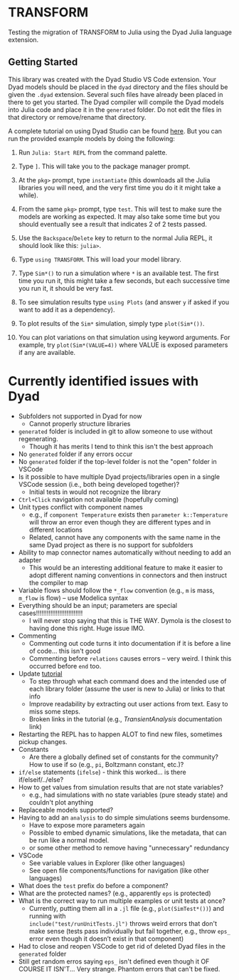 # TRANSFORM
  
Testing the migration of TRANSFORM to Julia using the Dyad Julia language extension.

## Getting Started
  
This library was created with the Dyad Studio VS Code extension.  Your Dyad
models should be placed in the `dyad` directory and the files should be
given the `.dyad` extension.  Several such files have already been placed
in there to get you started.  The Dyad compiler will compile the Dyad models
into Julia code and place it in the `generated` folder.  Do not edit the
files in that directory or remove/rename that directory.

A complete tutorial on using Dyad Studio can be found [here](#).  But you
can run the provided example models by doing the following:

1. Run `Julia: Start REPL` from the command palette.

2. Type `]`.  This will take you to the package manager prompt.

3. At the `pkg>` prompt, type `instantiate` (this downloads all the Julia libraries
   you will need, and the very first time you do it it might take a while).

4. From the same `pkg>` prompt, type `test`.  This will test to make sure the models
   are working as expected.  It may also take some time but you should eventually
   see a result that indicates 2 of 2 tests passed.

5. Use the `Backspace`/`Delete` key to return to the normal Julia REPL, it should
   look like this: `julia>`.

6. Type `using TRANSFORM`.  This will load your model library.

7. Type `Sim*()` to run a simulation where `*` is an available test.  The first time you run it,
   this might take a few seconds, but each successive time you run it, it should be very fast.

8. To see simulation results type `using Plots` (and answer `y` if asked if you want
   to add it as a dependency).

9. To plot results of the `Sim*` simulation, simply type `plot(Sim*())`.

10. You can plot variations on that simulation using keyword arguments.  For example,
    try `plot(Sim*(VALUE=4))` where VALUE is exposed parameters if any are available.

# Currently identified issues with Dyad

- Subfolders not supported in Dyad for now
   - Cannot properly structure libraries
- `generated` folder is included in git to allow someone to use without regenerating.
   - Though it has merits I tend to think this isn't the best approach
- No `generated` folder if any errors occur
- No `generated` folder if the top-level folder is not the "open" folder in VSCode
- Is it possible to have multiple Dyad projects/libraries open in a single VSCode session (i.e., both being developed together)?
   - Initial tests in would not recognize the library
- `Ctrl+Click` navigation not available (hopefully coming)
- Unit types conflict with component names
   - e.g., if `component Temperature` exists then `parameter k::Temperature` will throw an error even though they are different types and in different locations
   - Related, cannot have any components with the same name in the same Dyad project as there is no support for subfolders
- Ability to map connector names automatically without needing to add an adapter
   - This would be an interesting additional feature to make it easier to adopt different naming conventions in connectors and then instruct the compiler to map
- Variable flows should follow the `*_flow` convention (e.g., `m` is mass, `m_flow` is flow) – use Modelica syntax
- Everything should be an input; parameters are special cases!!!!!!!!!!!!!!!!!!!!!!!!!! 
   - I will never stop saying that this is THE WAY. Dymola is the closest to having done this right. Huge issue IMO.
- Commenting
   - Commenting out code turns it into documentation if it is before a line of code... this isn't good
   - Commenting before `relations` causes errors – very weird. I think this occurred before `end` too.
- Update [tutorial](https://help.juliahub.com/dyad/dev/tutorials/getting-started.html)
   - To step through what each command does and the intended use of each library folder (assume the user is new to Julia) or links to that info
   - Improve readability by extracting out user actions from text. Easy to miss some steps.
   - Broken links in the tutorial (e.g., *TransientAnalysis* documentation link)
- Restarting the REPL has to happen ALOT to find new files, sometimes pickup changes.
- Constants
   - Are there a globally defined set of constants for the community? How to use if so (e.g., `pi`, Boltzmann constant, etc.)?
- `if/else` statements (`ifelse`) - think this worked... is there if/elseif/../else?
- How to get values from simulation results that are not state variables?
   - e.g., had simulations with no state variables (pure steady state) and couldn't plot anything
- Replaceable models supported?
- Having to add an `analysis` to do simple simulations seems burdensome.
   - Have to expose more parameters again
   - Possible to embed dynamic simulations, like the metadata, that can be run like a normal model.
   - or some other method to remove having "unnecessary" redundancy
- VSCode
   - See variable values in Explorer (like other languages)
   - See open file components/functions for navigation (like other languages)
- What does the `test` prefix do before a component?
- What are the protected names? (e.g., apparently `eps` is protected)
- What is the correct way to run multiple examples or unit tests at once?  
  - Currently, putting them all in a `.jl` file (e.g., `plot(SimTest*())`) and running with  
    `include("test/runUnitTests.jl")` throws weird errors that don't make sense (tests pass individually but fail together, e.g., throw `eps_` error even though it doesn’t exist in that component)
- Had to close and reopen VSCode to get rid of deleted Dyad files in the `generated` folder
- Still get random erros saying `eps_` isn't defined even though it OF COURSE IT ISN'T... Very strange. Phantom errors that can't be fixed.